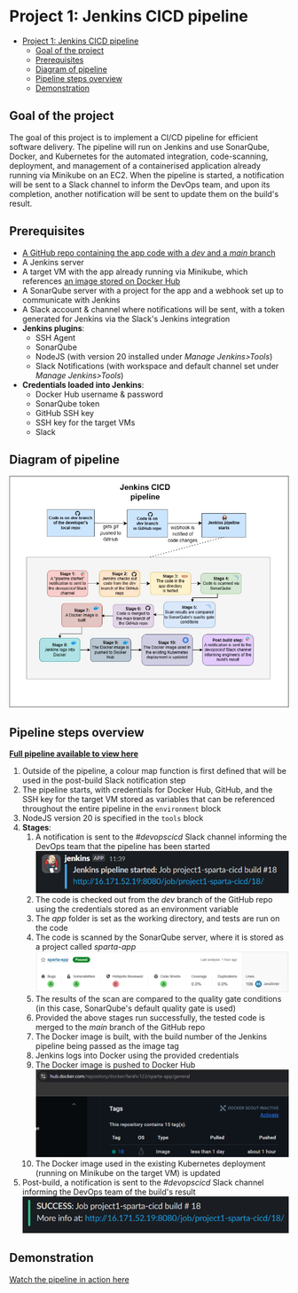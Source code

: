 # Project 1: Jenkins CICD pipeline

- [Project 1: Jenkins CICD pipeline](#project-1-jenkins-cicd-pipeline)
  - [Goal of the project](#goal-of-the-project)
  - [Prerequisites](#prerequisites)
  - [Diagram of pipeline](#diagram-of-pipeline)
  - [Pipeline steps overview](#pipeline-steps-overview)
  - [Demonstration](#demonstration)

## Goal of the project

The goal of this project is to implement a CI/CD pipeline for efficient software delivery. The pipeline will run on Jenkins and use SonarQube, Docker, and Kubernetes for the automated integration, code-scanning, deployment, and management of a containerised application already running via Minikube on an EC2. When the pipeline is started, a notification will be sent to a Slack channel to inform the DevOps team, and upon its completion, another notification will be sent to update them on the build's result.

## Prerequisites

- [A GitHub repo containing the app code with a *dev* and a *main* branch](https://github.com/farahc123/tech501-sparta-app-CICD)
- A Jenkins server
- A target VM with the app already running via Minikube, which references [an image stored on Docker Hub](https://hub.docker.com/repository/docker/farahc123/sparta-app/)
- A SonarQube server with a project for the app and a webhook set up to communicate with Jenkins
- A Slack account & channel where notifications will be sent, with a token generated for Jenkins via the Slack's Jenkins integration
- **Jenkins plugins**:
  - SSH Agent
  - SonarQube
  - NodeJS (with version 20 installed under *Manage Jenkins>Tools*)
  - Slack Notifications (with workspace and default channel set under *Manage Jenkins>Tools*)
- **Credentials loaded into Jenkins**:
  - Docker Hub username & password
  - SonarQube token
  - GitHub SSH key
  - SSH key for the target VMs
  - Slack 

## Diagram of pipeline

![Jenkins CICD pipeline](<jenkins-cicd-pipeline-project1.jpg>)

## Pipeline steps overview

[**Full pipeline available to view here**](<Project files/Jenkinsfile>)

1. Outside of the pipeline, a colour map function is first defined that will be used in the post-build Slack notification step 
2. The pipeline starts, with credentials for Docker Hub, GitHub, and the SSH key for the target VM stored as variables that can be referenced throughout the entire pipeline in the `environment` block
3. NodeJS version 20 is specified in the `tools` block
4. **Stages**:
   1. A notification is sent to the *#devopscicd* Slack channel informing the DevOps team that the pipeline has been started ![`Pipeline started Slack notification`](images/image-3.png)
   2. The code is checked out from the *dev* branch of the GitHub repo using the credentials stored as an environment variable
   3. The *app* folder is set as the working directory, and tests are run on the code
   4. The code is scanned by the SonarQube server, where it is stored as a project called *sparta-app* ![`SonarQube project`](images/image-4.png)
   5. The results of the scan are compared to the quality gate conditions (in this case, SonarQube's default quality gate is used)
   6. Provided the above stages run successfully, the tested code is merged to the *main* branch of the GitHub repo
   7. The Docker image is built, with the build number of the Jenkins pipeline being passed as the image tag
   8. Jenkins logs into Docker using the provided credentials
   9. The Docker image is pushed to Docker Hub ![`Docker Hub`](images/image-5.png)
   10. The Docker image used in the existing Kubernetes deployment (running on Minikube on the target VM) is updated
5.  Post-build, a notification is sent to the *#devopscicd* Slack channel informing the DevOps team of the build's result ![`Build result Slack notification`](images/image-6.png)

## Demonstration

[Watch the pipeline in action here](https://drive.google.com/file/d/1gbhnTFWePJzPanzyI-klSS1Bl8XEf1q_/view?usp=sharing)
